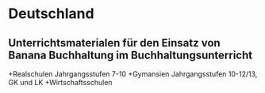 # Deutschland

## Unterrichtsmaterialen für den Einsatz von Banana Buchhaltung im Buchhaltungsunterricht


+Realschulen
Jahrgangsstufen 7-10
+Gymansien
Jahrgangsstufen 10-12/13, GK und LK
+Wirtschaftsschulen


